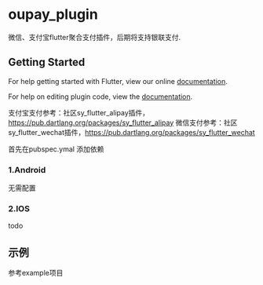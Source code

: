 # oupay_plugin

微信、支付宝flutter聚合支付插件，后期将支持银联支付.

## Getting Started

For help getting started with Flutter, view our online
[documentation](https://flutter.io/).

For help on editing plugin code, view the [documentation](https://flutter.io/developing-packages/#edit-plugin-package).

支付宝支付参考：社区sy_flutter_alipay插件，https://pub.dartlang.org/packages/sy_flutter_alipay
微信支付参考：社区sy_flutter_wechat插件，https://pub.dartlang.org/packages/sy_flutter_wechat

首先在pubspec.ymal 添加依赖

### 1.Android

无需配置

### 2.IOS

todo

## 示例

参考example项目